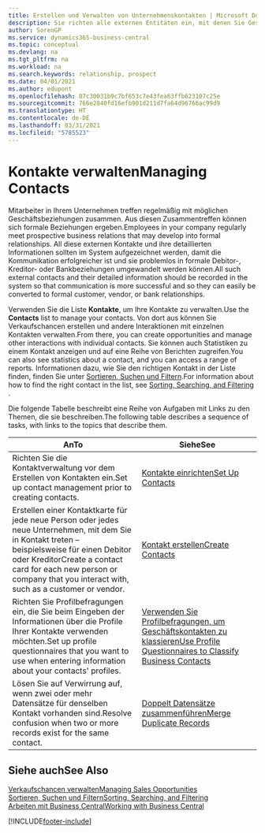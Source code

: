 ```yaml
---
title: Erstellen und Verwalten von Unternehmenskontakten | Microsoft Docs
description: Sie richten alle externen Entitäten ein, mit denen Sie Geschäftsbeziehungen haben (wie Debitoren, Interessenten, Kreditoren und Berater).
author: SorenGP
ms.service: dynamics365-business-central
ms.topic: conceptual
ms.devlang: na
ms.tgt_pltfrm: na
ms.workload: na
ms.search.keywords: relationship, prospect
ms.date: 04/01/2021
ms.author: edupont
ms.openlocfilehash: 87c30031b9c7bf653c7e43fea63ffb623107c25e
ms.sourcegitcommit: 766e2840fd16efb901d211d7fa64d96766ac99d9
ms.translationtype: HT
ms.contentlocale: de-DE
ms.lasthandoff: 03/31/2021
ms.locfileid: "5785523"
---
```

# <a name="managing-contacts"></a><span data-ttu-id="e2105-103">Kontakte verwalten</span><span class="sxs-lookup"><span data-stu-id="e2105-103">Managing Contacts</span></span>

<span data-ttu-id="e2105-104">Mitarbeiter in Ihrem Unternehmen treffen regelmäßig mit möglichen Geschäftsbeziehungen zusammen. Aus diesen Zusammentreffen können sich formale Beziehungen ergeben.</span><span class="sxs-lookup"><span data-stu-id="e2105-104">Employees in your company regularly meet prospective business relations that may develop into formal relationships.</span></span> <span data-ttu-id="e2105-105">All diese externen Kontakte und ihre detaillierten Informationen sollten im System aufgezeichnet werden, damit die Kommunikation erfolgreicher ist und sie problemlos in formale Debitor-, Kreditor- oder Bankbeziehungen umgewandelt werden können.</span><span class="sxs-lookup"><span data-stu-id="e2105-105">All such external contacts and their detailed information should be recorded in the system so that communication is more successful and so they can easily be converted to formal customer, vendor, or bank relationships.</span></span>

<span data-ttu-id="e2105-106">Verwenden Sie die Liste **Kontakte**, um Ihre Kontakte zu verwalten.</span><span class="sxs-lookup"><span data-stu-id="e2105-106">Use the **Contacts** list to manage your contacts.</span></span> <span data-ttu-id="e2105-107">Von dort aus können Sie Verkaufschancen erstellen und andere Interaktionen mit einzelnen Kontakten verwalten.</span><span class="sxs-lookup"><span data-stu-id="e2105-107">From there, you can create opportunities and manage other interactions with individual contacts.</span></span> <span data-ttu-id="e2105-108">Sie können auch Statistiken zu einem Kontakt anzeigen und auf eine Reihe von Berichten zugreifen.</span><span class="sxs-lookup"><span data-stu-id="e2105-108">You can also see statistics about a contact, and you can access a range of reports.</span></span> <span data-ttu-id="e2105-109">Informationen dazu, wie Sie den richtigen Kontakt in der Liste finden, finden Sie unter [Sortieren, Suchen und Filtern](ui-enter-criteria-filters.md).</span><span class="sxs-lookup"><span data-stu-id="e2105-109">For information about how to find the right contact in the list, see [Sorting, Searching, and Filtering](ui-enter-criteria-filters.md) .</span></span>  

<span data-ttu-id="e2105-110">Die folgende Tabelle beschreibt eine Reihe von Aufgaben mit Links zu den Themen, die sie beschreiben.</span><span class="sxs-lookup"><span data-stu-id="e2105-110">The following table describes a sequence of tasks, with links to the topics that describe them.</span></span>

| <span data-ttu-id="e2105-111">An</span><span class="sxs-lookup"><span data-stu-id="e2105-111">To</span></span> | <span data-ttu-id="e2105-112">Siehe</span><span class="sxs-lookup"><span data-stu-id="e2105-112">See</span></span> |
| --- | --- |
| <span data-ttu-id="e2105-113">Richten Sie die Kontaktverwaltung vor dem Erstellen von Kontakten ein.</span><span class="sxs-lookup"><span data-stu-id="e2105-113">Set up contact management prior to creating contacts.</span></span> |[<span data-ttu-id="e2105-114">Kontakte einrichten</span><span class="sxs-lookup"><span data-stu-id="e2105-114">Set Up Contacts</span></span>](marketing-setup-contacts.md) |
| <span data-ttu-id="e2105-115">Erstellen einer Kontaktkarte für jede neue Person oder jedes neue Unternehmen, mit dem Sie in Kontakt treten – beispielsweise für einen Debitor oder Kreditor</span><span class="sxs-lookup"><span data-stu-id="e2105-115">Create a contact card for each new person or company that you interact with, such as a customer or vendor.</span></span> |[<span data-ttu-id="e2105-116">Kontakt erstellen</span><span class="sxs-lookup"><span data-stu-id="e2105-116">Create Contacts</span></span>](marketing-create-contact-companies.md) |
|<span data-ttu-id="e2105-117">Richten Sie Profilbefragungen ein, die Sie beim Eingeben der Informationen über die Profile Ihrer Kontakte verwenden möchten.</span><span class="sxs-lookup"><span data-stu-id="e2105-117">Set up profile questionnaires that you want to use when entering information about your contacts' profiles.</span></span>|[<span data-ttu-id="e2105-118">Verwenden Sie Profilbefragungen, um Geschäftskontakten zu klassieren</span><span class="sxs-lookup"><span data-stu-id="e2105-118">Use Profile Questionnaires to Classify Business Contacts</span></span>](marketing-create-contact-profile-questionnaire.md)|
|<span data-ttu-id="e2105-119">Lösen Sie auf Verwirrung auf, wenn zwei oder mehr Datensätze für denselben Kontakt vorhanden sind.</span><span class="sxs-lookup"><span data-stu-id="e2105-119">Resolve confusion when two or more records exist for the same contact.</span></span>|[<span data-ttu-id="e2105-120">Doppelt Datensätze zusammenführen</span><span class="sxs-lookup"><span data-stu-id="e2105-120">Merge Duplicate Records</span></span>](sales-how-merge-duplicate-records.md)|

## <a name="see-also"></a><span data-ttu-id="e2105-121">Siehe auch</span><span class="sxs-lookup"><span data-stu-id="e2105-121">See Also</span></span>

[<span data-ttu-id="e2105-122">Verkaufschancen verwalten</span><span class="sxs-lookup"><span data-stu-id="e2105-122">Managing Sales Opportunities</span></span>](marketing-manage-sales-opportunities.md)  
[<span data-ttu-id="e2105-123">Sortieren, Suchen und Filtern</span><span class="sxs-lookup"><span data-stu-id="e2105-123">Sorting, Searching, and Filtering</span></span>](ui-enter-criteria-filters.md)  
[<span data-ttu-id="e2105-124">Arbeiten mit  Business Central</span><span class="sxs-lookup"><span data-stu-id="e2105-124">Working with Business Central</span></span>](ui-work-product.md)  


[!INCLUDE[footer-include](includes/footer-banner.md)]